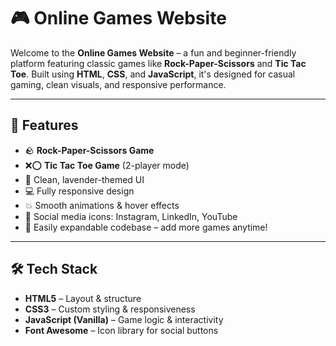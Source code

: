 # 🎮 Online Games Website

Welcome to the **Online Games Website** – a fun and beginner-friendly platform featuring classic games like **Rock-Paper-Scissors** and **Tic Tac Toe**. Built using **HTML**, **CSS**, and **JavaScript**, it's designed for casual gaming, clean visuals, and responsive performance.

---

## 🌟 Features

- 🪨 **Rock-Paper-Scissors Game**
- ❌⭕ **Tic Tac Toe Game** (2-player mode)
- 🎨 Clean, lavender-themed UI
- 💻 Fully responsive design
- 💥 Smooth animations & hover effects
- 🔗 Social media icons: Instagram, LinkedIn, YouTube
- 🧩 Easily expandable codebase – add more games anytime!

---

## 🛠️ Tech Stack

- **HTML5** – Layout & structure  
- **CSS3** – Custom styling & responsiveness  
- **JavaScript (Vanilla)** – Game logic & interactivity  
- **Font Awesome** – Icon library for social buttons
